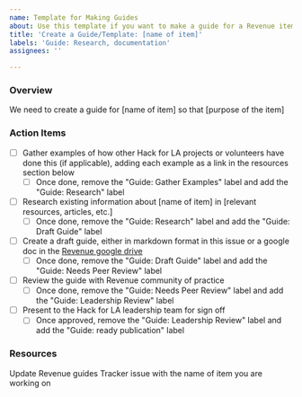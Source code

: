 ```yaml
---
name: Template for Making Guides
about: Use this template if you want to make a guide for a Revenue item
title: 'Create a Guide/Template: [name of item]'
labels: 'Guide: Research, documentation'
assignees: ''

---
```


### Overview
We need to create a guide for [name of item] so that [purpose of the item]

### Action Items
- [ ] Gather examples of how other Hack for LA projects or volunteers have done this (if applicable), adding each example as a link in the resources section below
   - [ ] Once done, remove the "Guide: Gather Examples" label and add the "Guide: Research" label
- [ ] Research existing information about [name of item] in [relevant resources, articles, etc.]
   - [ ] Once done, remove the "Guide: Research" label and add the "Guide: Draft Guide" label
- [ ] Create a draft guide, either in markdown format in this issue or a google doc in the [Revenue google drive](https://drive.google.com/drive/u/0/folders/1nm3t0xa4WXngHJ_USDNaw1nZlnTBxo__)
    - [ ] Once done, remove the "Guide: Draft Guide" label and add the "Guide: Needs Peer Review" label
- [ ] Review the guide with Revenue community of practice
   - [ ] Once done, remove the "Guide: Needs Peer Review" label and add the "Guide: Leadership Review" label
- [ ] Present to the Hack for LA leadership team for sign off
   - [ ] Once approved, remove the "Guide: Leadership Review" label and add the "Guide: ready publication" label

### Resources
Update Revenue guides Tracker issue with the name of item you are working on
